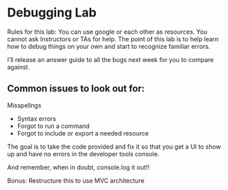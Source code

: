 # Debugging Lab

Rules for this lab: You can use google or each other as resources. You cannot ask Instructors or TAs for help. The point of this lab is to help learn how to debug things on your own and start to recognize familiar errors.

I’ll release an answer guide to all the bugs next week for you to compare against.

## Common issues to look out for:
Misspellngs  
- Syntax errors  
- Forgot to run a command  
- Forgot to include or export a needed resource  

The goal is to take the code provided and fix it so that you get a UI to show up and have no errors in the developer tools console.

And remember, when in doubt, console.log it out!!


Bonus: Restructure this to use MVC architecture
